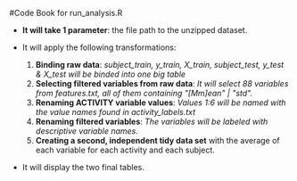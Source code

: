 #Code Book for run_analysis.R

* **It will take 1 parameter**: the file path to the unzipped dataset.

* It will apply the following transformations:
	1. **Binding raw data**:
		*subject_train, y_train, X_train, subject_test, y_test & X_test will be binded into one big table*
	2. **Selecting filtered variables from raw data**:
		*It will select 88 variables from features.txt, all of them containing "[Mm]ean" | "std".*
	3. **Renaming ACTIVITY variable values**:
		*Values 1:6 will be named with the value names found in activity_labels.txt*
	4. **Renaming filtered variables**:
		*The variables will be labeled with descriptive variable names.*
	5. **Creating a second, independent tidy data set** with the average of each variable for each activity and each subject.

* It will display the two final tables.
